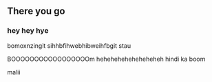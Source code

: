 ## There you go

### hey hey hye

bomoxnzingit 
sihhbfihwebhibweihfbgit stau


BOOOOOOOOOOOOOOOOOm
heheheheheheheheheh hindi ka boom

malii